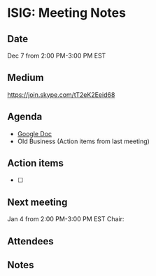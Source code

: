 # ISIG: Meeting Notes

## Date

Dec 7 from 2:00 PM-3:00 PM EST

## Medium

https://join.skype.com/tT2eK2Eeid68<br/>

## Agenda
* [Google Doc](https://goo.gl/O3GjU7)
* Old Business (Action items from last meeting)

## Action items
* [ ] 


## Next meeting
Jan 4 from 2:00 PM-3:00 PM EST 
Chair: 


## Attendees

## Notes
 
